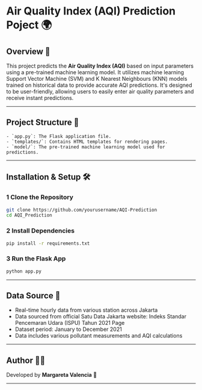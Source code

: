 # Air Quality Index (AQI) Prediction Poject 🌍 

## Overview 📌 
This project predicts the **Air Quality Index (AQI)** based on input parameters using a pre-trained machine learning model. It utilizes machine learning Support Vector Machine (SVM) and K Nearest Neighbours (KNN) models trained on historical data to provide accurate AQI predictions. It's designed to be user-friendly, allowing users to easily enter air quality parameters and receive instant predictions.

---

## Project Structure 📂   
```
- `app.py`: The Flask application file.
- `templates/`: Contains HTML templates for rendering pages.
- `model/`: The pre-trained machine learning model used for predictions.
```

---

## Installation & Setup 🛠 

### 1️ Clone the Repository  
```bash
git clone https://github.com/yourusername/AQI-Prediction
cd AQI_Prediction
```
### 2️ Install Dependencies  
```bash
pip install -r requirements.txt
```
### 3️ Run the Flask App  
```bash
python app.py
```

---

## Data Source 🎯
- Real-time hourly data from various station across Jakarta
- Data sourced from official Satu Data Jakarta website: Indeks Standar Pencemaran Udara (ISPU) Tahun 2021 Page
- Dataset period: January to December 2021
- Data includes various pollutant measurements and AQI calculations  

---

## Author 👨‍💻 
Developed by **Margareta Valencia** 💅	 

---
